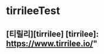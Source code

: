 # tirrileeTest

[티릴리][tirrilee]
[tirrilee]: https://www.tirrilee.io/"
-------------------------------------
